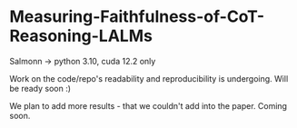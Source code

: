 # Measuring-Faithfulness-of-CoT-Reasoning-LALMs

Salmonn -> python 3.10, cuda 12.2 only

Work on the code/repo's readability and reproducibility is undergoing.
Will be ready soon :)

We plan to add more results - that we couldn't add into the paper.
Coming soon.